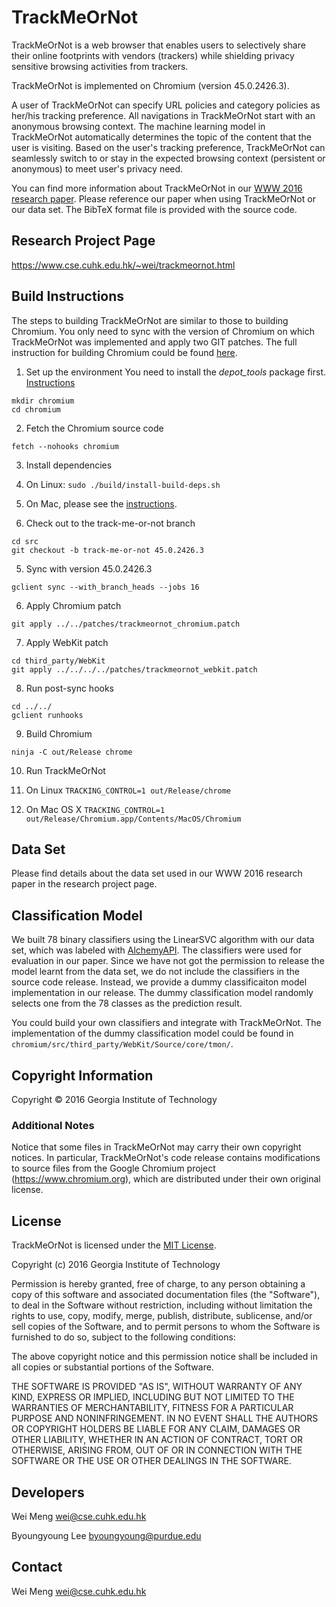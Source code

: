 # TrackMeOrNot

TrackMeOrNot is a web browser that enables users to selectively share their online footprints with vendors (trackers) while shielding privacy sensitive browsing activities from trackers.

TrackMeOrNot is implemented on Chromium (version 45.0.2426.3).

A user of TrackMeOrNot can specify URL policies and category policies as her/his tracking preference.
All navigations in TrackMeOrNot start with an anonymous browsing context.
The machine learning model in TrackMeOrNot automatically determines the topic of the content that the user is visiting.
Based on the user's tracking preference, TrackMeOrNot can seamlessly switch to or stay in the expected browsing context (persistent or anonymous) to meet user's privacy need.

You can find more information about TrackMeOrNot in our [WWW 2016 research paper](https://www.cse.cuhk.edu.hk/~wei/papers/www16_trackmeornot.pdf). Please reference our paper when using TrackMeOrNot or our data set. The BibTeX format file is provided with the source code.

## Research Project Page

https://www.cse.cuhk.edu.hk/~wei/trackmeornot.html

## Build Instructions

The steps to building TrackMeOrNot are similar to those to building Chromium. You only need to sync with the version of Chromium on which TrackMeOrNot was implemented and apply two GIT patches. The full instruction for building Chromium could be found [here](http://dev.chromium.org/developers/how-tos/get-the-code).

1. Set up the environment
You need to install the *depot_tools* package first. [Instructions](https://commondatastorage.googleapis.com/chrome-infra-docs/flat/depot_tools/docs/html/depot_tools_tutorial.html#_setting_up)
  ```
  mkdir chromium
  cd chromium
  ```

2. Fetch the Chromium source code
  ```
  fetch --nohooks chromium
  ```

3. Install dependencies
  1. On Linux:
    ```
    sudo ./build/install-build-deps.sh
    ```

  2. On Mac, please see the [instructions](https://chromium.googlesource.com/chromium/src/+/master/docs/mac_build_instructions.md).


4. Check out to the track-me-or-not branch
  ```
  cd src
  git checkout -b track-me-or-not 45.0.2426.3
```

5. Sync with version 45.0.2426.3
  ```
  gclient sync --with_branch_heads --jobs 16
  ```

6. Apply Chromium patch
  ```
  git apply ../../patches/trackmeornot_chromium.patch
  ```

7. Apply WebKit patch
  ```
  cd third_party/WebKit
  git apply ../../../../patches/trackmeornot_webkit.patch
  ```

8. Run post-sync hooks
  ```
  cd ../../
  gclient runhooks
  ```

9. Build Chromium
  ```
  ninja -C out/Release chrome
  ```

10. Run TrackMeOrNot
  1. On Linux
    ```
    TRACKING_CONTROL=1 out/Release/chrome
    ```

  2. On Mac OS X
    ```
    TRACKING_CONTROL=1 out/Release/Chromium.app/Contents/MacOS/Chromium
    ```

## Data Set

Please find details about the data set used in our WWW 2016 research paper in the research project page.

## Classification Model

We built 78 binary classifiers using the LinearSVC algorithm with our data set, which was labeled with [AlchemyAPI](http://www.alchemyapi.com).
The classifiers were used for evaluation in our paper.
Since we have not got the permission to release the model learnt from the data set, we do not include the classifiers in the source code release.
Instead, we provide a dummy classificaiton model implementation in our release.
The dummy classification model randomly selects one from the 78 classes as the prediction result.

You could build your own classifiers and integrate with TrackMeOrNot.
The implementation of the dummy classification model could be found in `chromium/src/third_party/WebKit/Source/core/tmon/`.

## Copyright Information

Copyright © 2016 Georgia Institute of Technology

### Additional Notes

Notice that some files in TrackMeOrNot may carry their own copyright notices.
In particular, TrackMeOrNot's code release contains modifications to source files from the Google Chromium project (https://www.chromium.org), which are distributed under their own original license.

## License

TrackMeOrNot is licensed under the [MIT License](http://www.opensource.org/licenses/mit-license.php).

Copyright (c) 2016 Georgia Institute of Technology

Permission is hereby granted, free of charge, to any person obtaining a copy of this software and associated documentation files (the "Software"), to deal in the Software without restriction, including without limitation the rights to use, copy, modify, merge, publish, distribute, sublicense, and/or sell copies of the Software, and to permit persons to whom the Software is furnished to do so, subject to the following conditions:

The above copyright notice and this permission notice shall be included in all copies or substantial portions of the Software.

THE SOFTWARE IS PROVIDED "AS IS", WITHOUT WARRANTY OF ANY KIND, EXPRESS OR IMPLIED, INCLUDING BUT NOT LIMITED TO THE WARRANTIES OF MERCHANTABILITY, FITNESS FOR A PARTICULAR PURPOSE AND NONINFRINGEMENT. IN NO EVENT SHALL THE AUTHORS OR COPYRIGHT HOLDERS BE LIABLE FOR ANY CLAIM, DAMAGES OR OTHER LIABILITY, WHETHER IN AN ACTION OF CONTRACT, TORT OR OTHERWISE, ARISING FROM, OUT OF OR IN CONNECTION WITH THE SOFTWARE OR THE USE OR OTHER DEALINGS IN THE SOFTWARE.

## Developers 

Wei Meng <wei@cse.cuhk.edu.hk>

Byoungyoung Lee <byoungyoung@purdue.edu>

## Contact ##

Wei Meng <wei@cse.cuhk.edu.hk>
